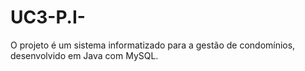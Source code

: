 # UC3-P.I-
O projeto é um sistema informatizado para a gestão de condomínios, desenvolvido em Java com MySQL.
